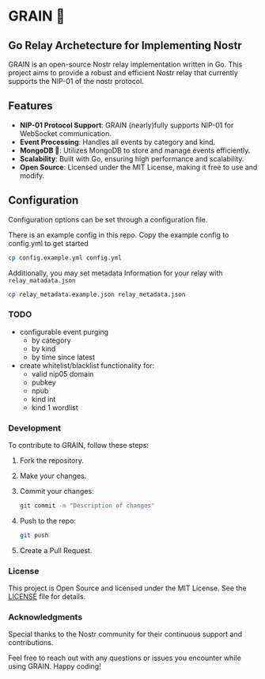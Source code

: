 # GRAIN 🌾

## Go Relay Archetecture for Implementing Nostr

GRAIN is an open-source Nostr relay implementation written in Go. This project aims to provide a robust and efficient Nostr relay that currently supports the NIP-01 of the nostr protocol.

## Features

- **NIP-01 Protocol Support**: GRAIN (nearly)fully supports NIP-01 for WebSocket communication.
- **Event Processing**: Handles all events by category and kind.
- **MongoDB 🍃**: Utilizes MongoDB to store and manage events efficiently.
- **Scalability**: Built with Go, ensuring high performance and scalability.
- **Open Source**: Licensed under the MIT License, making it free to use and modify.

## Configuration

Configuration options can be set through a configuration file.

There is an example config in this repo. Copy the example config to config.yml to get started

```bash
cp config.example.yml config.yml
```

Additionally, you may set metadata Information for your relay with `relay_matadata.json`

```bash
cp relay_metadata.example.json relay_metadata.json
```

### TODO

- configurable event purging
  - by category
  - by kind
  - by time since latest
- create whitelist/blacklist functionality
  for:
  - valid nip05 domain
  - pubkey
  - npub
  - kind int
  - kind 1 wordlist

### Development

To contribute to GRAIN, follow these steps:

1. Fork the repository.
2. Make your changes.
3. Commit your changes:

   ```sh
   git commit -m "Description of changes"
   ```

4. Push to the repo:

   ```sh
   git push
   ```

5. Create a Pull Request.

### License

This project is Open Source and licensed under the MIT License. See the [LICENSE](license) file for details.

### Acknowledgments

Special thanks to the Nostr community for their continuous support and contributions.

Feel free to reach out with any questions or issues you encounter while using GRAIN. Happy coding!
